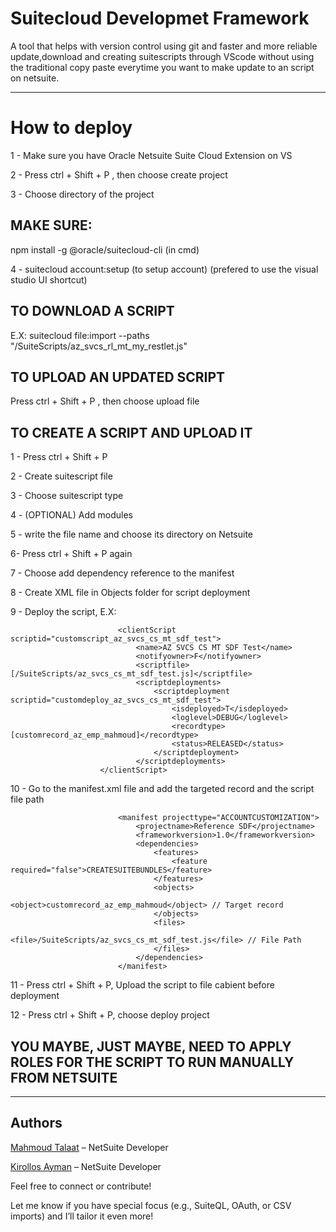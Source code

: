 # Suitecloud Developmet Framework

A tool that helps with version control using git and faster and more reliable update,download and creating suitescripts through VScode without using the traditional copy paste everytime you want to make update to an script on netsuite.

---

# How to deploy

1 - Make sure you have Oracle Netsuite Suite Cloud Extension on VS

2 - Press ctrl + Shift + P , then choose create project

3 - Choose directory of the project

## MAKE SURE:

npm install -g @oracle/suitecloud-cli (in cmd)

4 - suitecloud account:setup (to setup account) (prefered to use the visual studio UI shortcut)

## TO DOWNLOAD A SCRIPT

E.X: suitecloud file:import --paths "/SuiteScripts/az_svcs_rl_mt_my_restlet.js"

## TO UPLOAD AN UPDATED SCRIPT

Press ctrl + Shift + P , then choose upload file

## TO CREATE A SCRIPT AND UPLOAD IT

1 - Press ctrl + Shift + P

2 - Create suitescript file

3 - Choose suitescript type

4 - (OPTIONAL) Add modules

5 - write the file name and choose its directory on Netsuite

6- Press ctrl + Shift + P again

7 - Choose add dependency reference to the manifest

8 - Create XML file in Objects folder for script deployment

9 - Deploy the script, E.X:

                            <clientScript scriptid="customscript_az_svcs_cs_mt_sdf_test">
                                <name>AZ SVCS CS MT SDF Test</name>
                                <notifyowner>F</notifyowner>
                                <scriptfile>[/SuiteScripts/az_svcs_cs_mt_sdf_test.js]</scriptfile>
                                <scriptdeployments>
                                    <scriptdeployment scriptid="customdeploy_az_svcs_cs_mt_sdf_test">
                                        <isdeployed>T</isdeployed>
                                        <loglevel>DEBUG</loglevel>
                                        <recordtype>[customrecord_az_emp_mahmoud]</recordtype>
                                        <status>RELEASED</status>
                                    </scriptdeployment>
                                </scriptdeployments>
                        </clientScript>

10 - Go to the manifest.xml file and add the targeted record and the script file path

                            <manifest projecttype="ACCOUNTCUSTOMIZATION">
                                <projectname>Reference SDF</projectname>
                                <frameworkversion>1.0</frameworkversion>
                                <dependencies>
                                    <features>
                                        <feature required="false">CREATESUITEBUNDLES</feature>
                                    </features>
                                    <objects>
                                        <object>customrecord_az_emp_mahmoud</object> // Target record
                                    </objects>
                                    <files>
                                        <file>/SuiteScripts/az_svcs_cs_mt_sdf_test.js</file> // File Path
                                    </files>
                                </dependencies>
                            </manifest>

11 - Press ctrl + Shift + P, Upload the script to file cabient before deployment

12 - Press ctrl + Shift + P, choose deploy project

## YOU MAYBE, JUST MAYBE, NEED TO APPLY ROLES FOR THE SCRIPT TO RUN MANUALLY FROM NETSUITE

---

## Authors

[Mahmoud Talaat](https://www.linkedin.com/in/mahmoudtalaat21/) – NetSuite Developer

[Kirollos Ayman](https://www.linkedin.com/in/keroloseid/) – NetSuite Developer

Feel free to connect or contribute!

Let me know if you have special focus (e.g., SuiteQL, OAuth, or CSV imports) and I’ll tailor it even more!
